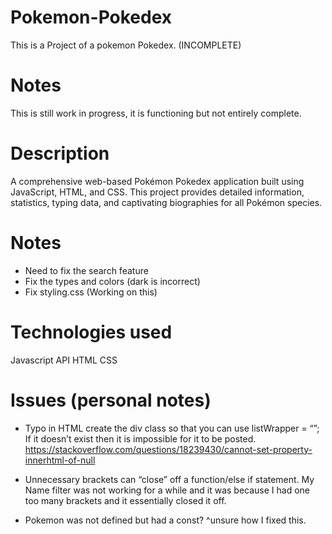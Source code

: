 # Pokemon-Pokedex
This is a Project of a pokemon Pokedex. (INCOMPLETE)

# Notes
This is still work in progress, it is functioning but not entirely complete. 
# Description
A comprehensive web-based Pokémon Pokedex application built using JavaScript, HTML, and CSS. This project provides detailed information, statistics, typing data, and captivating biographies for all Pokémon species.
# Notes
- Need to fix the search feature
- Fix the types and colors (dark is incorrect)
- Fix styling.css (Working on this)

# Technologies used
Javascript
API
HTML
CSS

# Issues (personal notes)
- Typo in HTML create the div class so that you can use listWrapper = “”; If it doesn’t exist then it is impossible for it to be posted. 
https://stackoverflow.com/questions/18239430/cannot-set-property-innerhtml-of-null


- Unnecessary	brackets can “close” off a function/else if statement. My Name filter was not working for a while and it was because I had one too many brackets and it essentially closed it off. 

- Pokemon was not defined but had a const? ^unsure how I fixed this.
